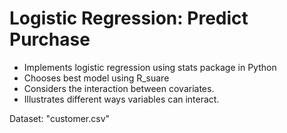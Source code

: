 # Logistic Regression: Predict Purchase
* Implements logistic regression using stats package in Python
* Chooses best model using R_suare
* Considers the interaction between covariates.
* Illustrates different ways variables can interact.

Dataset: "customer.csv"

